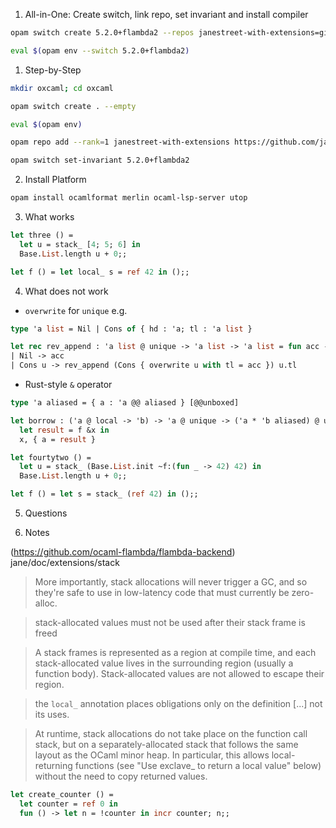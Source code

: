 1. All-in-One: Create switch, link repo, set invariant and install compiler

```bash
opam switch create 5.2.0+flambda2 --repos janestreet-with-extensions=git+https://github.com/janestreet/opam-repository.git#with-extensions,default

eval $(opam env --switch 5.2.0+flambda2)
```

1. Step-by-Step

```bash
mkdir oxcaml; cd oxcaml

opam switch create . --empty

eval $(opam env)

opam repo add --rank=1 janestreet-with-extensions https://github.com/janestreet/opam-repository.git#with-extensions

opam switch set-invariant 5.2.0+flambda2

```

2. Install Platform

```bash
opam install ocamlformat merlin ocaml-lsp-server utop
```


3. What works

```ocaml
let three () =
  let u = stack_ [4; 5; 6] in
  Base.List.length u + 0;;
```

```ocaml
let f () = let local_ s = ref 42 in ();;
```

4. What does not work

* `overwrite` for `unique` e.g.

```ocaml
type 'a list = Nil | Cons of { hd : 'a; tl : 'a list }

let rec rev_append : 'a list @ unique -> 'a list -> 'a list = fun acc -> function
| Nil -> acc
| Cons u -> rev_append (Cons { overwrite u with tl = acc }) u.tl
```

* Rust-style `&` operator

```ocaml
type 'a aliased = { a : 'a @@ aliased } [@@unboxed]

let borrow : ('a @ local -> 'b) -> 'a @ unique -> ('a * 'b aliased) @ unique = fun f x ->
  let result = f &x in
  x, { a = result }
```

```ocaml
let fourtytwo () =
  let u = stack_ (Base.List.init ~f:(fun _ -> 42) 42) in
  Base.List.length u + 0;;
```

```ocaml
let f () = let s = stack_ (ref 42) in ();;
```

5. Questions

6. Notes

(https://github.com/ocaml-flambda/flambda-backend)
jane/doc/extensions/stack

> More importantly, stack allocations will never trigger a GC, and so they're safe to use in low-latency code that must currently be zero-alloc.

> stack-allocated values must not be used after their stack frame is freed

> A stack frames is represented as a region at compile time, and each stack-allocated value lives in the surrounding region (usually a function body). Stack-allocated values are not allowed to escape their region.

> the `local_` annotation places obligations only on the definition [...] not its uses.

> At runtime, stack allocations do not take place on the function call stack, but on a separately-allocated stack that follows the same layout as the OCaml minor heap. In particular, this allows local-returning functions (see "Use exclave_ to return a local value" below) without the need to copy returned values.


```ocaml
let create_counter () =
  let counter = ref 0 in
  fun () -> let n = !counter in incr counter; n;;
```
